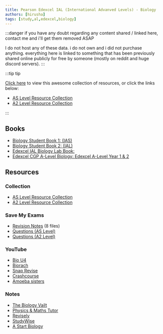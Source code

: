 ```yaml
---
title: Pearson Edexcel IAL (International Advanved Levels) - Biology
authors: [hirusha]
tags: [study,al,edexcel,biology]
---
```



:::danger
if you have any doubt regarding any content shared / linked here, contact me and i'll get them removed ASAP

I do not host any of these data. i do not own and i did not purchase anything. everything here is linked to something that has been previously shared online publicly for free by someone (mostly on reddit and huge discord servers).
:::

:::tip tip

[Click here](#resources) to view this awesome collection of resources, or click the links below:
- [AS Level Resource Collection](https://drive.google.com/drive/folders/1zhcNg61OMWPz27tgAdEYgUrNxb2axlva?usp=drive_link)
- [A2 Level Resource Collection](https://drive.google.com/drive/folders/1-fd8OrVlilTq-0awF3iCA8v_xywxRW6A?usp=drive_link)

:::


## Books

- [Biology Student Book 1: (IAS)](https://mega.nz/file/qpUnwKBb#1XbDWrBXq9UOF2dfzQAohkUt1rJqtUkC_OPnKUCNdBs)
- [Biology Student Book 2: (IAL)](https://mega.nz/file/GsdH2Ipa#FRctPm9vcUbm_HO_5C_dWvle849sAPg41Bwo2lYDfhQ)
- [Edexcel IAL Biology Lab Book:](https://mega.nz/file/bgdUwCYI#9mQn1GWUs2HqzwjbcqiZmW18zNdNyJQJRUqJgk5s588)
- [Edexcel CGP A-Level Biology: Edexcel A-Level Year 1 & 2](https://mega.nz/#!OhM2XChS!NC9HmbXcVctzPIRbRuhKFUN-t5sZq74NOaWiAFes9jM)

## Resources

### Collection

- [AS Level Resource Collection](https://drive.google.com/drive/folders/1zhcNg61OMWPz27tgAdEYgUrNxb2axlva?usp=drive_link)
- [A2 Level Resource Collection](https://drive.google.com/drive/folders/1-fd8OrVlilTq-0awF3iCA8v_xywxRW6A?usp=drive_link)


### Save My Exams

- [Revision Notes](https://drive.google.com/drive/folders/1z55uWV1tnnKfg12bpyt6Tw3u6lBjHF-3) (8 files)
- [Questions (AS Level)](https://drive.google.com/drive/folders/1LEljkyGlN_L7iV8J1JLSm3qBlA5jBlcN)
- [Questions (A2 Level)](https://drive.google.com/drive/folders/1LJ4rD6HjlcRx9j9_HHnQFmJGUnntD0U0)

### YouTube

- [Bio U4](https://youtube.com/playlist?list=PLM3KZVmGHyMFY0bukzTVr8DL4MP35w5kv)
- [Biorach](https://www.youtube.com/@BioRach)
- [Snap Revise](https://www.youtube.com/@snaprevise)
- [Crashcourse](https://www.youtube.com/@crashcourse)
- [Amoeba sisters](https://www.youtube.com/@AmoebaSisters)

### Notes

- [The Biology Vailt](https://sites.google.com/view/thebiologyvault/ias-resources/biology)
- [Physics & Maths Tutor](https://www.physicsandmathstutor.com/biology-revision/a-level-edexcel-ial/)
- [Revisely](https://www.revisely.co.uk/alevel/biology/edexcel/)
- [StudyWise](https://studywise.co.uk/a-level-revision/biology/)
- [A Start Biology](http://astarbiology.com/a-level/edexcel/notes/)

